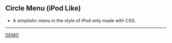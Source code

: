 ## Circle Menu (iPod Like)

- A simplistic menu in the style of iPod only made with CSS.

---
[DEMO](http://labs.vagnersantana.com/circle_menu)